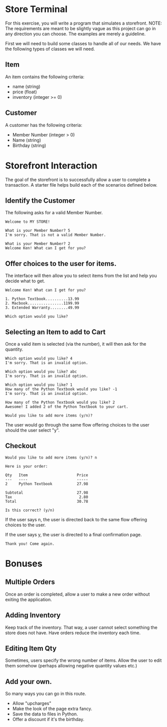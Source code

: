 # Store Terminal

For this exercise, you will write a program that simulates a storefront. NOTE: The requirements are meant to be slightly vague as this project can go in any direction you can choose. The examples are merely a guideline.

First we will need to build some classes to handle all of our needs. We have the following types of classes we will need.

## Item

An item contains the following criteria:

* name (string)
* price (float)
* inventory (integer >= 0)

## Customer

A customer has the following criteria:

* Member Number (integer > 0)
* Name (string)
* Birthday (string)

# Storefront Interaction

The goal of the storefront is to successfully allow a user to complete a transaction. A starter file helps build each of the scenarios defined below.

## Identify the Customer

The following asks for a valid Member Number.

```
Welcome to MY STORE!

What is your Member Number? 5
I'm sorry. That is not a valid Member Number.

What is your Member Number? 2
Welcome Ken! What can I get for you?
```

## Offer choices to the user for items.

The interface will then allow you to select items from the list and help you decide what to get.

```
Welcome Ken! What can I get for you?

1. Python Textbook..........13.99
2. Macbook................1199.99
3. Extended Warranty........49.99

Which option would you like?
```

## Selecting an Item to add to Cart

Once a valid item is selected (via the number), it will then ask for the quantity.

```
Which option would you like? 4
I'm sorry. That is an invalid option.

Which option would you like? abc
I'm sorry. That is an invalid option.

Which option would you like? 1
How many of the Python Textbook would you like? -1
I'm sorry. That is an invalid option.

How many of the Python Textbook would you like? 2
Awesome! I added 2 of the Python Textbook to your cart.

Would you like to add more items (y/n)?
```
The user would go through the same flow offering choices to the user should the user select "y".

## Checkout

```
Would you like to add more items (y/n)? n

Here is your order:

Qty   Item                      Price
---   ----                      -----
2     Python Textbook           27.98

Subtotal                        27.98
Tax                              2.80
Total                           30.78

Is this correct? (y/n)
```

If the user says n, the user is directed back to the same flow offering choices to the user.

If the user says y, the user is directed to a final confirmation page.

```
Thank you! Come again.
```

# Bonuses

## Multiple Orders

Once an order is completed, allow a user to make a new order without exiting the application.

## Adding Inventory

Keep track of the inventory. That way, a user cannot select something the store does not have. Have orders reduce the inventory each time.

## Editing Item Qty

Sometimes, users specify the wrong number of items. Allow the user to edit them somehow (perhaps allowing negative quantity values etc.)

## Add your own.

So many ways you can go in this route.

* Allow "upcharges"
* Make the look of the page extra fancy.
* Save the data to files in Python.
* Offer a discount if it's the birthday.

